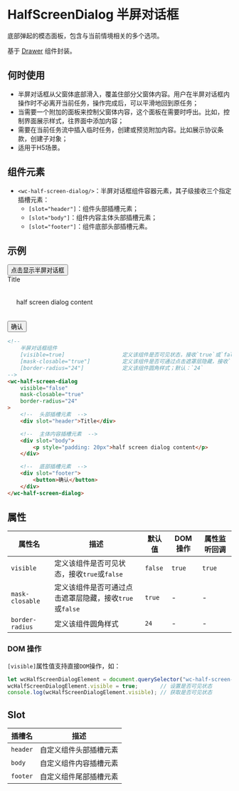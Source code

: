 # HalfScreenDialog 半屏对话框

底部弹起的模态面板，包含与当前情境相关的多个选项。

基于 [Drawer](/feedback/drawer) 组件封装。

## 何时使用

- 半屏对话框从父窗体底部滑入，覆盖住部分父窗体内容。用户在半屏对话框内操作时不必离开当前任务，操作完成后，可以平滑地回到原任务；
- 当需要一个附加的面板来控制父窗体内容，这个面板在需要时呼出。比如，控制界面展示样式，往界面中添加内容；
- 需要在当前任务流中插入临时任务，创建或预览附加内容。比如展示协议条款，创建子对象；
- 适用于H5场景。

## 组件元素

- `<wc-half-screen-dialog/>`：半屏对话框组件容器元素，其子级接收三个指定插槽元素：
    - `[slot="header"]`：组件头部插槽元素；
    - `[slot="body"]`：组件内容主体头部插槽元素；
    - `[slot="footer"]`：组件底部头部插槽元素。

## 示例

<output data-lang="示例">
    <button class="btn-half-screen-dialog">点击显示半屏对话框</button>
    <wc-half-screen-dialog border-radius="24">
        <div slot="header">Title</div>
        <div slot="body">
            <p style="padding: 20px;">half screen dialog content</p>
        </div>
        <button slot="footer" class="btn-half-screen-dialog-close">确认</button>
    </wc-half-screen-dialog>
</output>

<script>
    document.querySelector(".btn-half-screen-dialog").addEventListener("click", function() {
        document.querySelector("wc-half-screen-dialog").visible = true;
    });
    document.querySelector(".btn-half-screen-dialog-close").addEventListener("click", function() {
        document.querySelector("wc-half-screen-dialog").visible = false;
    });
</script>

```html
<!--
    半屏对话框组件
    [visible=true]                  定义该组件是否可见状态，接收`true`或`false`；默认`false`；当该值改变时可触发`changed`事件
    [mask-closable="true"]          定义该组件是否可通过点击遮罩层隐藏，接收`true`或`false`；默认`true`
    [border-radius="24"]            定义该组件圆角样式；默认：`24`
-->
<wc-half-screen-dialog
    visible="false"
    mask-closable="true"
    border-radius="24"
>
    <!--  头部插槽元素  -->
    <div slot="header">Title</div>

    <!--  主体内容插槽元素  -->
    <div slot="body">
        <p style="padding: 20px">half screen dialog content</p>
    </div>

    <!--  底部插槽元素  -->
    <div slot="footer">
        <button>确认</button>
    </div>
</wc-half-screen-dialog>
```

## 属性

| 属性名 | 描述 | 默认值 | DOM 操作 | 属性监听回调 |
| --- | --- | --- | --- | --- |
| `visible` | 定义该组件是否可见状态，接收`true`或`false` | `false` | `true` | `true` |
| `mask-closable` | 定义该组件是否可通过点击遮罩层隐藏，接收`true`或`false` | `true` | - | - |
| `border-radius` | 定义该组件圆角样式 | `24` | - | - |

### DOM 操作

`[visible]`属性值支持直接`DOM`操作，如：

```javascript
let wcHalfScreenDialogElement = document.querySelector("wc-half-screen-dialog");
wcHalfScreenDialogElement.visible = true;       // 设置是否可见状态
console.log(wcHalfScreenDialogElement.visible); // 获取是否可见状态
```

## Slot
插槽名 | 描述
--- | --- 
`header` |  自定义组件头部插槽元素
`body` |  自定义组件内容插槽元素
`footer` |  自定义组件尾部插槽元素
